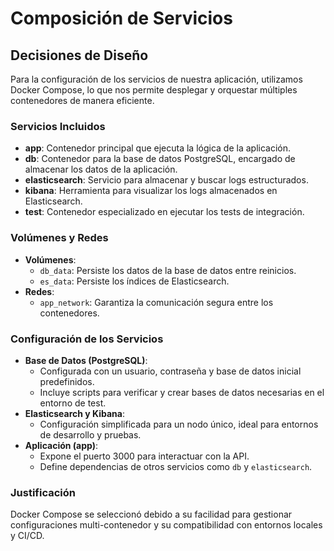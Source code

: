 # Composición de Servicios

## Decisiones de Diseño
Para la configuración de los servicios de nuestra aplicación, utilizamos Docker Compose, lo que nos permite desplegar y orquestar múltiples contenedores de manera eficiente.

### Servicios Incluidos
- **app**: Contenedor principal que ejecuta la lógica de la aplicación.
- **db**: Contenedor para la base de datos PostgreSQL, encargado de almacenar los datos de la aplicación.
- **elasticsearch**: Servicio para almacenar y buscar logs estructurados.
- **kibana**: Herramienta para visualizar los logs almacenados en Elasticsearch.
- **test**: Contenedor especializado en ejecutar los tests de integración.

### Volúmenes y Redes
- **Volúmenes**:
  - `db_data`: Persiste los datos de la base de datos entre reinicios.
  - `es_data`: Persiste los índices de Elasticsearch.
- **Redes**:
  - `app_network`: Garantiza la comunicación segura entre los contenedores.

### Configuración de los Servicios
- **Base de Datos (PostgreSQL)**:
  - Configurada con un usuario, contraseña y base de datos inicial predefinidos.
  - Incluye scripts para verificar y crear bases de datos necesarias en el entorno de test.
- **Elasticsearch y Kibana**:
  - Configuración simplificada para un nodo único, ideal para entornos de desarrollo y pruebas.
- **Aplicación (app)**:
  - Expone el puerto 3000 para interactuar con la API.
  - Define dependencias de otros servicios como `db` y `elasticsearch`.

### Justificación
Docker Compose se seleccionó debido a su facilidad para gestionar configuraciones multi-contenedor y su compatibilidad con entornos locales y CI/CD.
